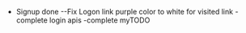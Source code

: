 - Signup done --Fix Logon link purple color to white for visited link
-complete login apis
-complete myTODO

